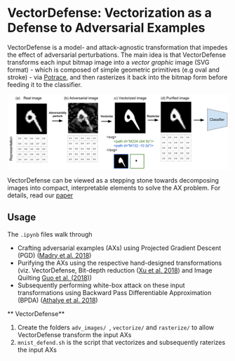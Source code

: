 # VectorDefense: Vectorization as a Defense to Adversarial Examples

VectorDefense is a model- and attack-agnostic transformation that impedes the effect of adversarial perturbations. The main idea is that VectorDefense transforms each input bitmap image into a *vector graphic* image (SVG format) - which is composed of simple geometric primitives (e.g oval and stroke) - via [Potrace](http://potrace.sourceforge.net/), and then rasterizes it back into the bitmap form before feeding it to the classifier.


![VectorDefense Concept](/concept.png)

VectorDefense can be viewed as a stepping stone towards decomposing images into compact, interpretable elements to solve the AX problem. For details, read our [paper](/link)

## Usage

The `.ipynb` files walk through
* Crafting adversarial examples (AXs) using Projected Gradient Descent (PGD) ([Madry et al. 2018](https://arxiv.org/abs/1706.06083))
* Purifying the AXs using the respective hand-designed transformations (viz. VectorDefense, Bit-depth reduction ([Xu et al. 2018](https://arxiv.org/abs/1704.01155)) and Image Quilting [Guo et al. (2018)](https://openreview.net/forum?id=SyJ7ClWCb))
* Subsequently performing white-box attack on these input transformations using Backward Pass Differentiable Approximation (BPDA) ([Athalye et al. 2018](https://arxiv.org/abs/1802.00420))

** VectorDefense**
1. Create the folders `adv_images/ `, `vectorize/` and `rasterize/` to allow VectorDefense transform the input AXs
1. `mnist_defend.sh` is the script that vectorizes and subsequently raterizes the input AXs




